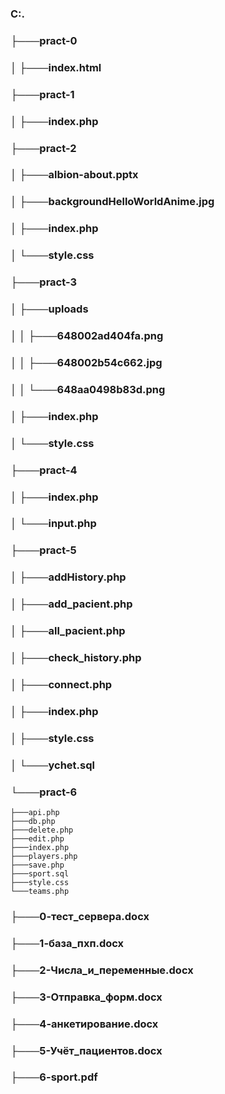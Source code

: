 ### C:.
### ├───pract-0
### │   ├───index.html
### ├───pract-1
### │   ├───index.php
### ├───pract-2
### │   ├───albion-about.pptx
### │   ├───backgroundHelloWorldAnime.jpg
### │   ├───index.php
### │   └───style.css
### ├───pract-3
### │   ├───uploads
### │   │   ├───648002ad404fa.png
### │   │   ├───648002b54c662.jpg
### │   │   └───648aa0498b83d.png
### │   ├───index.php
### │   └───style.css
### ├───pract-4
### │   ├───index.php
### │   └───input.php
### ├───pract-5
### │   ├───addHistory.php
### │   ├───add_pacient.php
### │   ├───all_pacient.php
### │   ├───check_history.php
### │   ├───connect.php
### │   ├───index.php
### │   ├───style.css
### │   └───ychet.sql
### └───pract-6
    ├───api.php
    ├───db.php
    ├───delete.php
    ├───edit.php
    ├───index.php
    ├───players.php
    ├───save.php
    ├───sport.sql
    ├───style.css
    └───teams.php
### ├───0-тест_сервера.docx
### ├───1-база_пхп.docx
### ├───2-Числа_и_переменные.docx
### ├───3-Отправка_форм.docx
### ├───4-анкетирование.docx
### ├───5-Учёт_пациентов.docx
### ├───6-sport.pdf
